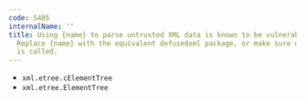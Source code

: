 ```yaml
---
code: S405
internalName: ''
title: Using {name} to parse untrusted XML data is known to be vulnerable to XML attacks.
  Replace {name} with the equivalent defusedxml package, or make sure defusedxml.defuse_stdlib()
  is called.
---
```


 * `xml.etree.cElementTree`
 * `xml.etree.ElementTree`